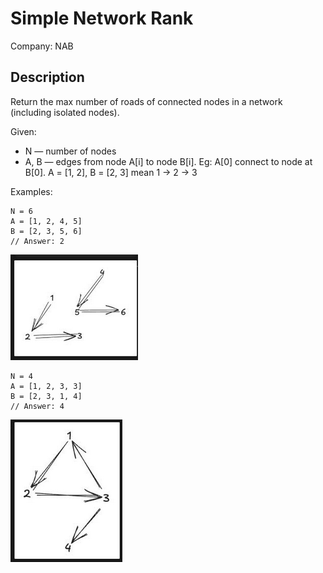 # Simple Network Rank

Company: NAB

## Description

Return the max number of roads of connected nodes in a network (including isolated nodes).

Given:
* N — number of nodes
* A, B — edges from node A[i] to node B[i]. Eg: A[0] connect to node at B[0]. A = [1, 2], B = [2, 3] mean 1 -> 2 -> 3

Examples:

```plaintext
N = 6  
A = [1, 2, 4, 5]  
B = [2, 3, 5, 6]  
// Answer: 2
```
![Example 1 Graph](example-1.png "Example 1 graph")


```plaintext
N = 4  
A = [1, 2, 3, 3]  
B = [2, 3, 1, 4]  
// Answer: 4
```
![Example 2 Graph](example-2.png "Example 2 graph")